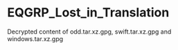 # EQGRP_Lost_in_Translation
Decrypted content of odd.tar.xz.gpg, swift.tar.xz.gpg and windows.tar.xz.gpg

